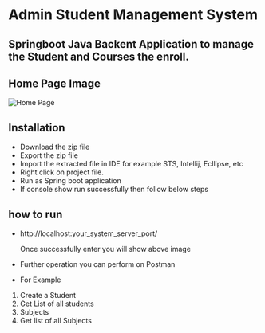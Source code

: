 # Admin Student Management System

## Springboot Java Backent Application to manage the Student and  Courses the enroll.

## Home Page Image
![Home Page](https://example.com/image.png)

## Installation
- Download the zip file
- Export the zip file
- Import the extracted file in IDE for example STS, Intellij, Ecllipse, etc
- Right click on project file.
- Run as Spring boot application
- If console show run successfully then follow below steps
  
## how to run
- http://localhost:your_system_server_port/
  
  Once successfully enter you will show above image

- Further operation you can perform on Postman
- For Example
1) Create a Student
2) Get List of all students
3) Subjects
4) Get list of all Subjects
